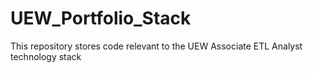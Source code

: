 # UEW_Portfolio_Stack
This repository stores code relevant to the UEW Associate ETL Analyst technology stack
